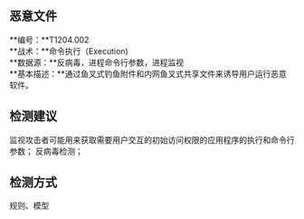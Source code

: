 ## 恶意文件  
**编号：**T1204.002  
**战术：**命令执行（Execution)  
**数据源：**反病毒，进程命令行参数，进程监视  
**基本描述：**通过鱼叉式钓鱼附件和内网鱼叉式共享文件来诱导用户运行恶意软件。  
## 检测建议  
监视攻击者可能用来获取需要用户交互的初始访问权限的应用程序的执行和命令行参数；
反病毒检测；  
## 检测方式  
规则、模型